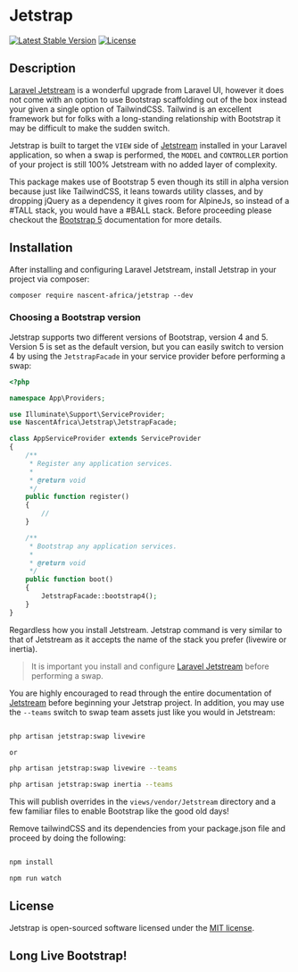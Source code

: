 # Jetstrap

[![Latest Stable Version](https://poser.pugx.org/nascent-africa/jetstrap/v)](//packagist.org/packages/nascent-africa/jetstrap)
[![License](https://poser.pugx.org/nascent-africa/jetstrap/license)](//packagist.org/packages/nascent-africa/jetstrap)

## Description

[Laravel Jetstream](https://github.com/laravel/jetstream) is a wonderful upgrade from Laravel UI, however it does not come with an option to use Bootstrap scaffolding out of the box instead your given a single option of TailwindCSS. Tailwind is an excellent framework but for folks with a long-standing relationship with Bootstrap it may be difficult to make the sudden switch.

Jetstrap is built to target the `VIEW` side of [Jetstream](https://github.com/laravel/jetstream) installed in your Laravel application, so when a swap is performed, the `MODEL` and `CONTROLLER` portion of your project is still 100% Jetstream with no added layer of complexity.

This package makes use of Bootstrap 5 even though its still in alpha version because just like TailwindCSS, it leans towards utility classes, and by dropping jQuery as a dependency it gives room for AlpineJs, so instead of a #TALL stack, you would have a #BALL stack. Before proceeding please checkout the [Bootstrap 5](https://v5.getbootstrap.com/docs/5.0/getting-started/introduction/) documentation for more details.

## Installation

After installing and configuring Laravel Jetstream, install Jetstrap in your project via composer:

```
composer require nascent-africa/jetstrap --dev
```

### Choosing a Bootstrap version

Jetstrap supports two different versions of Bootstrap, version 4 and 5. Version 5 is set as the default version, 
but you can easily switch to version 4 by using the `JetstrapFacade` in your service provider before performing a swap:

```php
<?php

namespace App\Providers;

use Illuminate\Support\ServiceProvider;
use NascentAfrica\Jetstrap\JetstrapFacade;

class AppServiceProvider extends ServiceProvider
{
    /**
     * Register any application services.
     *
     * @return void
     */
    public function register()
    {
        //
    }

    /**
     * Bootstrap any application services.
     *
     * @return void
     */
    public function boot()
    {
        JetstrapFacade::bootstrap4();
    }
}
```

Regardless how you install Jetstream. Jetstrap command is very similar to that
of Jetstream as it accepts the name of the stack you prefer (livewire or inertia).

> It is important you install and configure [Laravel Jetstream](https://github.com/laravel/jetstream) before performing a swap.

You are highly encouraged to read through the entire documentation of [Jetstream](https://jetstream.laravel.com/1.x/introduction.html)
before beginning your Jetstrap project. In addition, you may use the `--teams` switch to swap team assets just like you would in Jetstream:

```bash

php artisan jetstrap:swap livewire

or

php artisan jetstrap:swap livewire --teams

php artisan jetstrap:swap inertia --teams
```

This will publish overrides in the `views/vendor/Jetstream` directory and a few familiar files to enable Bootstrap like the good old days!

Remove tailwindCSS and its dependencies from your package.json file and proceed by doing the following:

```bash

npm install

npm run watch
``` 

## License
Jetstrap is open-sourced software licensed under the [MIT license](https://github.com/nascent-africa/jetstrap/blob/master/LICENSE).

## Long Live Bootstrap!
